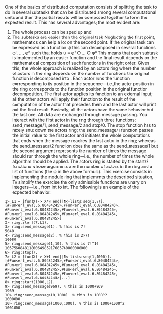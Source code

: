 One of the basics of distributed computation consists of splitting the task to do in several subtasks that
can be distributed among several computational units and then the partial results will be composed
together to form the expected result. This has several advantages; the most evident are:
1. The whole process can be sped up and
2. The subtasks are easier than the original task
Neglecting the first point, mathematics can help a lot on the second point. If the original task can be
expressed as a function ψ this can decomposed in several functions φ¹, ..., φⁿ such that holds
ψ ≡ φ¹ ○ ... ○ φⁿ
This means that each subtask is implemented by an easier function and the final result depends on the
mathematical composition of such functions in the right order.
Given this, the whole approach is realized by an actors ring where the number of actors in the ring
depends on the number of functions the original function is decomposed into . Each actor runs the
function corresponding to its position in the sequence—i.e.,the actor position in the ring corresponds to
the function position in the original function decomposition. The first actor applies its function to an
external input; all the other actors will apply their function to the result of the computation of the actor
that precedes them and the last actor will print out the final result.
Basically, all the actors have the same behavior but the last one. All data are exchanged through
message passing. You interact with the first actor in the ring through three functions:
send_message/1, send_message/2 and stop/0. The stop function has to nicely shut down the
actors ring; the send_message/1 function passes the initial value to the first actor and initiates the
whole computations that ends when the message reaches the last actor in the ring; whereas the
send_message/2 function does the same as the send_message/1 but the second argument
represents the number of times the message should run through the whole ring—i.e., the number of
times the whole algorithm should be applied. The actors ring is started by the start/2 functions
whose arguments are the number of actors in the ring and a list of functions (the φ in the above
formula).
This exercise consists in implementing the module ring that implements the described situation, To
simplify the exercise the only admissible functions are unary on integers—i.e., from int to int.
The following is an example of the expected behavior:

```
1> L1 = [fun(X)-> X*N end||N<-lists:seq(1,7)].
[#Fun<erl_eval.6.80484245>,#Fun<erl_eval.6.80484245>,
#Fun<erl_eval.6.80484245>,#Fun<erl_eval.6.80484245>,
#Fun<erl_eval.6.80484245>,#Fun<erl_eval.6.80484245>,
#Fun<erl_eval.6.80484245>]
2> ring:start(7,L1).
3> ring:send_message(1). % this is 7!
5040
4> ring:send_message(2). % this is 2×7!
10080
5> ring:send_message(1,10). % this is 7!^10
10575608481180064985917685760000000000
6> ring:stop().
7> L2 = [fun(X)-> X+1 end||N<-lists:seq(1,1000)].
[#Fun<erl_eval.6.80484245>,#Fun<erl_eval.6.80484245>,
#Fun<erl_eval.6.80484245>,#Fun<erl_eval.6.80484245>,
#Fun<erl_eval.6.80484245>,#Fun<erl_eval.6.80484245>,
#Fun<erl_eval.6.80484245>,#Fun<erl_eval.6.80484245>,
#Fun<erl_eval.6.80484245>|...]
8> ring:start(1000,L2).
9> ring:send_message(969). % this is 1000+969
1969
10> ring:send_message(0,1000). % this is 1000^2
1000000
10> ring:send_message(1000,1000). % this is 1000+1000^2
1001000

```